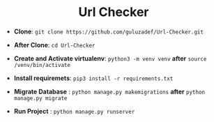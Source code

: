 <div align="center">
  <h1>Url Checker</h1>
</div>

- **Clone**: `git clone https://github.com/guluzadef/Url-Checker.git`
- **After Clone**: `cd Url-Checker`

- **Create and Activate virtualenv**: `python3 -m venv venv`  **after** `source /venv/bin/activate`

- **Install requiremets**: `pip3 install -r requirements.txt`


- **Migrate Database** : `python manage.py makemigrations` **after** `python manage.py migrate`

- **Run Project** : `python manage.py runserver`

